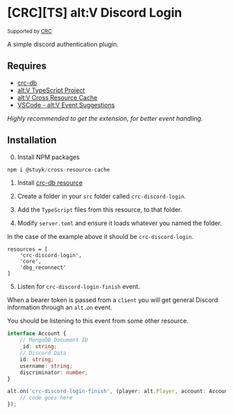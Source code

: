 # [CRC][TS] alt:V Discord Login

<sup>Supported by <a href="https://github.com/orgs/altv-crc/">CRC</a></sup>

A simple discord authentication plugin.

## Requires

- [crc-db](https://github.com/altv-crc/crc-db)
- [alt:V TypeScript Project](https://github.com/Stuyk/altv-typescript)
- [alt:V Cross Resource Cache](https://github.com/altv-crc/lib-cross-resource-cache)
- [VSCode - alt:V Event Suggestions](https://marketplace.visualstudio.com/items?itemName=stuyk.altv-event-suggestions)

_Highly recommended to get the extension, for better event handling._

## Installation

0. Install NPM packages

```ts
npm i @stuyk/cross-resource-cache
```

1. Install [crc-db resource](https://github.com/altv-crc/crc-db)

2. Create a folder in your `src` folder called `crc-discord-login`.

3. Add the `TypeScript` files from this resource, to that folder.

4. Modify `server.toml` and ensure it loads whatever you named the folder.

In the case of the example above it should be `crc-discord-login`.

```
resources = [ 
    'crc-discord-login',
    'core',
    'dbg_reconnect'
]
```

5. Listen for `crc-discord-login-finish` event.

When a bearer token is passed from a `client` you will get general Discord information through an `alt.on` event.

You should be listening to this event from some other resource.

```ts
interface Account {
    // MongoDB Document ID
    _id: string;
    // Discord Data
    id: string;
    username: string;
    discriminator: number;
}

alt.on('crc-discord-login-finish', (player: alt.Player, account: Account) => {
    // code goes here
});
```
